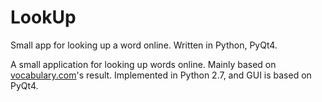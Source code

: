 # LookUp
Small app for looking up a word online. Written in Python, PyQt4.

A small application for looking up words online. Mainly based on [vocabulary.com](https://www.vocabulary.com)'s result. Implemented in Python 2.7, and GUI is based on PyQt4.
